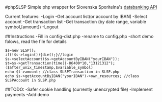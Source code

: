 #phpSLSP
Simple php wrapper for Slovenska Sporitelna's [databanking API](http://developer.databanking.sk/)

Current features:
-Login
-Get account list(or account by IBAN)
-Select account
-Get transaction list
-Get transaction (by date range, variable symbol,[amount])
-Logout

##Instructions
-Fill in config-dist.php
-rename to config.php
-short demo folows, read the file for details
```
$s=new SLSP();
if(!$s->login()){die();}//login
$s->selectAccount($s->getAccountByIBAN("yourIBAN"));
$t=$s->getTransaction(time()-86400*10,"13121312");($after_unix_timestamp,$variable_symbol)
echo $t->amount; //class SLSPTransaction in SLSP.php
echo $s->getAccountByIBAN("yourIBAN")->own_resources; //class SLSPAccount in SLSP.php
```

##TODO:
-Safer cookie handling (currently unencrypted file)
-Implement payments
-Add demo
